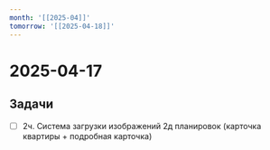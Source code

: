 ```yaml
---
month: '[[2025-04]]'
tomorrow: '[[2025-04-18]]'
---
```


# 2025-04-17

## Задачи

 - [ ] 2ч. Система загрузки изображений 2д планировок (карточка квартиры + подробная карточка)
